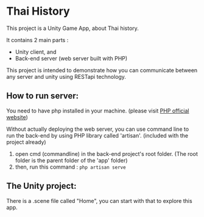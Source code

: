 # **Thai History**

This project is a Unity Game App, about Thai history.

It contains 2 main parts :
- Unity client, and
- Back-end server (web server built with PHP)

This project is intended to demonstrate how you can communicate between any server and unity using RESTapi technology.

## How to run server:

You need to have php installed in your machine. (please visit [PHP official website](http://www.php.net/))

Without actually deploying the web server, you can use command line to run the back-end by using PHP library called 'artisan'. (included with the project already)

1. open cmd (commandline) in the back-end project's root folder. (The root folder is the parent folder of the 'app' folder)
2. then, run this command : `php artisan serve`

## The Unity project:

There is a .scene file called "Home", you can start with that to explore this app.

